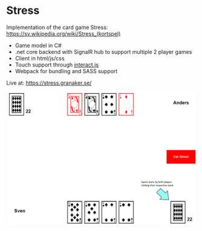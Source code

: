 # Stress

Implementation of the card game Stress:
https://sv.wikipedia.org/wiki/Stress_(kortspel)

- Game model in C#
- .net core backend with SignalR hub to support multiple 2 player games
- Client in html/js/css
- Touch support through [interact.js](https://interactjs.io/)
- Webpack for bundling and SASS support

Live at: https://stress.granaker.se/

![how to start game](https://github.com/grankko/stress/raw/main/Stress.Server/wwwroot/images/howto.png)
